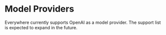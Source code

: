 # Model Providers

Everywhere currently supports OpenAI as a model provider. The support list is expected to expand in the future.